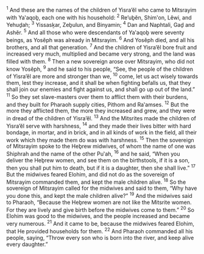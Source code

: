 <sup>1</sup> And these are the names of the children of Yisra’ĕl who came to Mitsrayim with Ya‛aqoḇ, each one with his household:
<sup>2</sup> Re’uḇĕn, Shim‛on, Lĕwi, and Yehuḏah;
<sup>3</sup> Yissasḵar, Zeḇulun, and Binyamin;
<sup>4</sup> Dan and Naphtali, Gaḏ and Ashĕr.
<sup>5</sup> And all those who were descendants of Ya‛aqoḇ were seventy beings, as Yosĕph was already in Mitsrayim.
<sup>6</sup> And Yosĕph died, and all his brothers, and all that generation.
<sup>7</sup> And the children of Yisra’ĕl bore fruit and increased very much, multiplied and became very strong, and the land was filled with them.
<sup>8</sup> Then a new sovereign arose over Mitsrayim, who did not know Yosĕph,
<sup>9</sup> and he said to his people, “See, the people of the children of Yisra’ĕl are more and stronger than we,
<sup>10</sup> come, let us act wisely towards them, lest they increase, and it shall be when fighting befalls us, that they shall join our enemies and fight against us, and shall go up out of the land.”
<sup>11</sup> So they set slave-masters over them to afflict them with their burdens, and they built for Pharaoh supply cities, Pithom and Ra‛amses.
<sup>12</sup> But the more they afflicted them, the more they increased and grew, and they were in dread of the children of Yisra’ĕl.
<sup>13</sup> And the Mitsrites made the children of Yisra’ĕl serve with harshness,
<sup>14</sup> and they made their lives bitter with hard bondage, in mortar, and in brick, and in all kinds of work in the field, all their work which they made them do was with harshness.
<sup>15</sup> Then the sovereign of Mitsrayim spoke to the Heḇrew midwives, of whom the name of one was Shiphrah and the name of the other Pu‛ah,
<sup>16</sup> and he said, “When you deliver the Heḇrew women, and see them on the birthstools, if it is a son, then you shall put him to death, but if it is a daughter, then she shall live.”
<sup>17</sup> But the midwives feared Elohim, and did not do as the sovereign of Mitsrayim commanded them, and kept the male children alive.
<sup>18</sup> So the sovereign of Mitsrayim called for the midwives and said to them, “Why have you done this, and kept the male children alive?”
<sup>19</sup> And the midwives said to Pharaoh, “Because the Heḇrew women are not like the Mitsrite women. For they are lively and give birth before the midwives come to them.”
<sup>20</sup> So Elohim was good to the midwives, and the people increased and became very numerous.
<sup>21</sup> And it came to be, because the midwives feared Elohim, that He provided households for them.
<sup>22</sup> And Pharaoh commanded all his people, saying, “Throw every son who is born into the river, and keep alive every daughter.”

